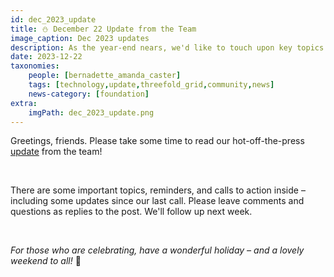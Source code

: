 ```yaml
---
id: dec_2023_update
title: ⛄️ December 22 Update from the Team
image_caption: Dec 2023 updates
description: As the year-end nears, we'd like to touch upon key topics. Please review the latest updates since our last community call.
date: 2023-12-22
taxonomies:
    people: [bernadette_amanda_caster]
    tags: [technology,update,threefold_grid,community,news]
    news-category: [foundation]
extra:
    imgPath: dec_2023_update.png
---
```


Greetings, friends. Please take some time to read our hot-off-the-press [update](https://forum.threefold.io/t/december-22-2023-update-from-the-team/4170) from the team!

<br/>

There are some important topics, reminders, and calls to action inside – including some updates since our last call. Please leave comments and questions as replies to the post. We'll follow up next week.

<br/>

*For those who are celebrating, have a wonderful holiday – and a lovely weekend to all!* 🎄